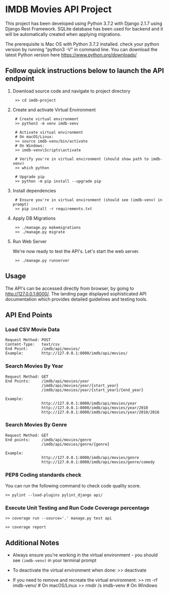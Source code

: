 # IMDB Movies API Project

This project has been developed using Python 3.7.2 with Django 2.1.7 using Django Rest Framework. 
SQLite database has been used for backend and it will be automatically created when applying migrations. 

The prerequisite is Mac OS with Python 3.7.2 installed. check your python version by running 
"python3 -V" in command line. You can download the latest Python version here https://www.python.org/downloads/ 

## Follow quick instructions below to launch the API endpoint

1. Download source code and navigate to project directory

        >> cd imdb-project 

2. Create and activate Virtual Environment

        # Create virtual environment
        >> python3 -m venv imdb-venv
        
        # Activate virtual environment
        # On macOS/Linux:
        >> source imdb-venv/bin/activate
        # On Windows:
        >> imdb-venv\Scripts\activate

        # Verify you're in virtual environment (should show path to imdb-venv)
        >> which python
        
        # Upgrade pip
        >> python -m pip install --upgrade pip

3. Install dependencies
        
        # Ensure you're in virtual environment (should see (imdb-venv) in prompt)
        >> pip install -r requirements.txt

4. Apply DB Migrations

        >> ./manage.py makemigrations
        >> ./manage.py migrate

5. Run Web Server

    We're now ready to test the API's. Let's start the web server.

        >> ./manage.py runserver


## Usage

The API's can be accessed directly from browser, by going to http://127.0.0.1:8000/. The landing page displayed sophisticated API documentation which provides detailed guidelines and testing tools.


## API End Points

### Load CSV Movie Data
```
Request Method: POST
Content-Type:   text/csv 
End Point:      /imdb/api/movies/ 
Example:        http://127.0.0.1:8000/imdb/api/movies/
```
### Search Movies By Year
```
Request Method: GET 
End Points:     /imdb/api/movies/year
                /imdb/api/movies/year/{start_year}
                /imdb/api/movies/year/{start_year}/{end_year}
```
```
Example:
                http://127.0.0.1:8000/imdb/api/movies/year
                http://127.0.0.1:8000/imdb/api/movies/year/2010
                http://127.0.0.1:8000/imdb/api/movies/year/2010/2016
```
### Search Movies By Genre
```
Request Method: GET
End points:     /imdb/api/movies/genre
                /imdb/api/movies/genre/{genre}
```
```
Example:        
                http://127.0.0.1:8000/imdb/api/movies/genre
                http://127.0.0.1:8000/imdb/api/movies/genre/comedy
```

### PEP8 Coding standards check

You can run the following command to check code quality score. 

    >> pylint --load-plugins pylint_django api/

### Execute Unit Testing and Run Code Coverage percentage

    >> coverage run --source='.' manage.py test api

    >> coverage report

## Additional Notes

- Always ensure you're working in the virtual environment - you should see `(imdb-venv)` in your terminal prompt
- To deactivate the virtual environment when done:
        >> deactivate

- If you need to remove and recreate the virtual environment:
        >> rm -rf imdb-venv/    # On macOS/Linux
        >> rmdir /s imdb-venv   # On Windows